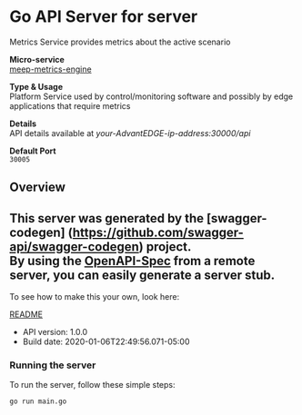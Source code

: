# Go API Server for server

Metrics Service provides metrics about the active scenario <p>**Micro-service**<br>[meep-metrics-engine](https://github.com/InterDigitalInc/AdvantEDGE/tree/master/go-apps/meep-metrics-engine) <p>**Type & Usage**<br>Platform Service used by control/monitoring software and possibly by edge applications that require metrics <p>**Details**<br>API details available at _your-AdvantEDGE-ip-address:30000/api_ <p>**Default Port**<br>`30005`

## Overview
This server was generated by the [swagger-codegen]
(https://github.com/swagger-api/swagger-codegen) project.  
By using the [OpenAPI-Spec](https://github.com/OAI/OpenAPI-Specification) from a remote server, you can easily generate a server stub.  
-

To see how to make this your own, look here:

[README](https://github.com/swagger-api/swagger-codegen/blob/master/README.md)

- API version: 1.0.0
- Build date: 2020-01-06T22:49:56.071-05:00


### Running the server
To run the server, follow these simple steps:

```
go run main.go
```

